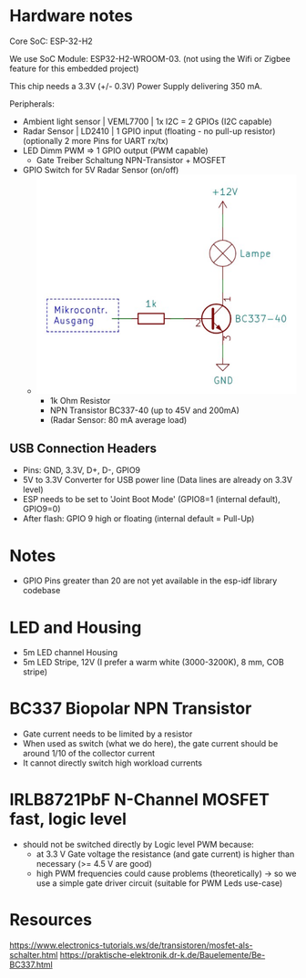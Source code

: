 # Hardware notes

Core SoC: ESP-32-H2

We use SoC Module: ESP32-H2-WROOM-03.
(not using the Wifi or Zigbee feature for this embedded project)

This chip needs a 3.3V (+/- 0.3V) Power Supply delivering 350 mA.

Peripherals:
- Ambient light sensor | VEML7700 | 1x I2C = 2 GPIOs (I2C capable)
- Radar Sensor | LD2410 | 1 GPIO input (floating - no pull-up resistor)  (optionally 2 more Pins for UART rx/tx)
- LED Dimm PWM => 1 GPIO output (PWM capable)
	- Gate Treiber Schaltung NPN-Transistor + MOSFET
- GPIO Switch for 5V Radar Sensor (on/off)
  - ![NPN Transistor Schaltung](parts_spec/npn-transistor-schaltung.png)
    - 1k Ohm Resistor
    - NPN Transistor BC337-40  (up to 45V and 200mA)
    - (Radar Sensor: 80 mA average load)

## USB Connection Headers
  - Pins: GND, 3.3V, D+,  D-, GPIO9 
  - 5V to 3.3V Converter for USB power line (Data lines are already on 3.3V level)
  - ESP needs to be set to 'Joint Boot Mode' (GPIO8=1 (internal default), GPIO9=0)
  - After flash: GPIO 9 high or floating (internal default = Pull-Up)

# Notes
- GPIO Pins greater than 20 are not yet available in the esp-idf library codebase 

# LED and Housing
- 5m LED channel Housing
- 5m LED Stripe, 12V (I prefer a warm white (3000-3200K), 8 mm, COB stripe)

# BC337 Biopolar NPN Transistor
- Gate current needs to be limited by a resistor
- When used as switch (what we do here), the gate current should be around 1/10 of the collector current
- It cannot directly switch high workload currents

# IRLB8721PbF N-Channel MOSFET fast, logic level
- should not be switched directly by Logic level PWM because:
  - at 3.3 V Gate voltage the resistance (and gate current) is higher than necessary (>= 4.5 V are good)
  - high PWM frequencies could cause problems (theoretically)
-> so we use a simple gate driver circuit (suitable for PWM Leds use-case)  

# Resources
https://www.electronics-tutorials.ws/de/transistoren/mosfet-als-schalter.html
https://praktische-elektronik.dr-k.de/Bauelemente/Be-BC337.html
